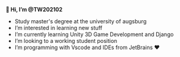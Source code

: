 **👋 Hi, I’m @TW202102**
- Study master's degree at the university of augsburg
- I’m interested in learning new stuff
- I’m currently learning Unity 3D Game Development and Django
- I’m looking to a working student position
- I’m programming with Vscode and IDEs from JetBrains ❤️

<!---
TW202102/TW202102 is a ✨ special ✨ repository because its `README.md` (this file) appears on your GitHub profile.
You can click the Preview link to take a look at your changes.
--->
